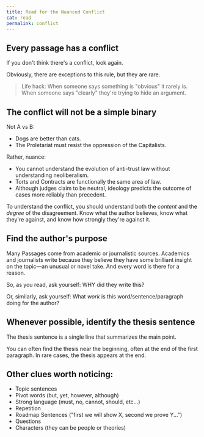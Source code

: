 ```yaml
---
title: Read for the Nuanced Conflict
cat: read
permalink: conflict
---
```


## Every passage has a conflict

If you don't think there's a conflict, look again.

Obviously, there are exceptions to this rule, but they are rare.

> Life hack: When someone says something is "obvious" it rarely is. When someone says "clearly" they're trying to hide an argument.

## The conflict will not be a simple binary

Not A vs B:

- Dogs are better than cats.
- The Proletariat must resist the oppression of the Capitalists.

Rather, nuance:

- You cannot understand the evolution of anti-trust law without understanding neoliberalism.
- Torts and Contracts are functionally the same area of law.
- Although judges claim to be neutral, ideology predicts the outcome of cases more reliably than precedent.

To understand the conflict, you should understand both the *content* and the *degree* of the disagreement. Know what the author believes, know what they're against, and know how strongly they're against it.

## Find the author's purpose

Many Passages come from academic or journalistic sources. Academics and journalists write because they believe they have some brilliant insight on the topic—an unusual or novel take. And every word is there for a reason.

So, as you read, ask yourself: WHY did they write this?

Or, similarly, ask yourself: What *work* is this word/sentence/paragraph doing for the author?

## Whenever possible, identify the thesis sentence

The thesis sentence is a single line that summarizes the main point.

You can often find the thesis near the beginning, often at the end of the first paragraph. In rare cases, the thesis appears at the end.

## Other clues worth noticing:

- Topic sentences
- Pivot words (but, yet, however, although)
- Strong language (must, no, cannot, should, etc...)
- Repetition
- Roadmap Sentences ("first we will show X, second we prove Y...")
- Questions
- Characters (they can be people or theories)
